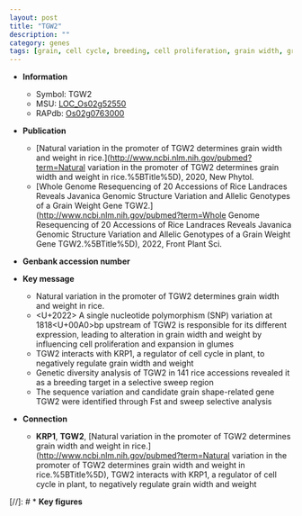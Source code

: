 ```yaml
---
layout: post
title: "TGW2"
description: ""
category: genes
tags: [grain, cell cycle, breeding, cell proliferation, grain width, grain shape]
---
```


* **Information**  
    + Symbol: TGW2  
    + MSU: [LOC_Os02g52550](http://rice.uga.edu/cgi-bin/ORF_infopage.cgi?orf=LOC_Os02g52550)  
    + RAPdb: [Os02g0763000](https://rapdb.dna.affrc.go.jp/locus/?name=Os02g0763000)  

* **Publication**  
    + [Natural variation in the promoter of TGW2 determines grain width and weight in rice.](http://www.ncbi.nlm.nih.gov/pubmed?term=Natural variation in the promoter of TGW2 determines grain width and weight in rice.%5BTitle%5D), 2020, New Phytol.
    + [Whole Genome Resequencing of 20 Accessions of Rice Landraces Reveals Javanica Genomic Structure Variation and Allelic Genotypes of a Grain Weight Gene TGW2.](http://www.ncbi.nlm.nih.gov/pubmed?term=Whole Genome Resequencing of 20 Accessions of Rice Landraces Reveals Javanica Genomic Structure Variation and Allelic Genotypes of a Grain Weight Gene TGW2.%5BTitle%5D), 2022, Front Plant Sci.

* **Genbank accession number**  

* **Key message**  
    + Natural variation in the promoter of TGW2 determines grain width and weight in rice.
    + <U+2022> A single nucleotide polymorphism (SNP) variation at 1818<U+00A0>bp upstream of TGW2 is responsible for its different expression, leading to alteration in grain width and weight by influencing cell proliferation and expansion in glumes
    + TGW2 interacts with KRP1, a regulator of cell cycle in plant, to negatively regulate grain width and weight
    + Genetic diversity analysis of TGW2 in 141 rice accessions revealed it as a breeding target in a selective sweep region
    + The sequence variation and candidate grain shape-related gene TGW2 were identified through Fst and sweep selective analysis

* **Connection**  
    + __KRP1__, __TGW2__, [Natural variation in the promoter of TGW2 determines grain width and weight in rice.](http://www.ncbi.nlm.nih.gov/pubmed?term=Natural variation in the promoter of TGW2 determines grain width and weight in rice.%5BTitle%5D),  TGW2 interacts with KRP1, a regulator of cell cycle in plant, to negatively regulate grain width and weight

[//]: # * **Key figures**  


